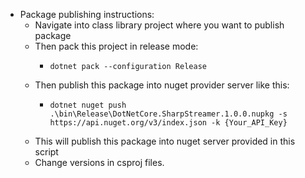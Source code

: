 * Package publishing instructions:
    * Navigate into class library project where you want to publish package
    * Then pack this project in release mode:
      *     dotnet pack --configuration Release
    * Then publish this package into nuget provider server like this:
      *     dotnet nuget push .\bin\Release\DotNetCore.SharpStreamer.1.0.0.nupkg -s https://api.nuget.org/v3/index.json -k {Your_API_Key}
    * This will publish this package into nuget server provided in this script
    * Change versions in csproj files.